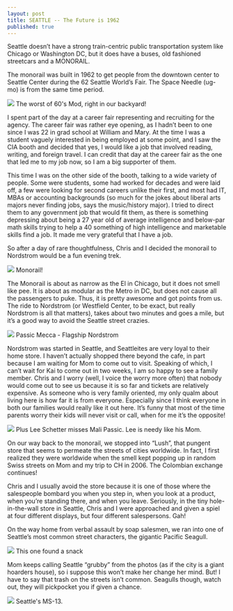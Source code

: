 ```yaml
---
layout: post
title: SEATTLE -- The Future is 1962
published: true
---
```


Seattle doesn’t have a strong train-centric public transportation system like Chicago or Washington DC, but it does have a buses, old fashioned streetcars and a MONORAIL.

The monorail was built in 1962 to get people from the downtown center to Seattle Center during the 62 Seattle World’s Fair. The Space Needle (ug-mo) is from the same time period.

![](https://s3.amazonaws.com/orcatown/p1000204.jpg)
The worst of 60's Mod, right in our backyard!

I spent part of the day at a career fair representing and recruiting for the agency. The career fair was rather eye opening, as I hadn’t been to one since I was 22 in grad school at William and Mary. At the time I was a student vaguely interested in being employed at some point, and I saw the CIA booth and decided that yes, I would like a job that involved reading, writing, and foreign travel.   I can credit that day at the career fair as the one that led me to my job now, so I am a big supporter of them.

This time I was on the other side of the booth, talking to a wide variety of people. Some were students, some had worked for decades and were laid off, a few were looking for second careers unlike their first, and most had IT, MBAs or accounting backgrounds (so much for the jokes about liberal arts majors never finding jobs, says the music/history major). I tried to direct them to any government job that would fit them, as there is something depressing about being a 27 year old of average intelligence and below-par math skills trying to help a 40 something of high intelligence and marketable skills find a job.  It made me very grateful that I have a job.

So after a day of rare thoughtfulness, Chris and I decided the monorail to Nordstrom would be a fun evening trek.

![](https://s3.amazonaws.com/orcatown/p1000198.jpg)
Monorail!

The Monorail is about as narrow as the El in Chicago, but it does not smell like pee. It is about as modular as the Metro in DC, but does not cause all the passengers to puke. Thus, it is pretty awesome and got points from us. The ride to Nordstrom (or Westfield Center, to be exact, but really Nordstrom is all that matters), takes about two minutes and goes a mile, but it’s a good way to avoid the Seattle street crazies.

![](https://s3.amazonaws.com/orcatown/p1000201.jpg)
Passic Mecca - Flagship Nordstrom

Nordstrom was started in Seattle, and Seattleites are very loyal to their home store. I haven’t actually shopped there beyond the cafe, in part because I am waiting for Mom to come out to visit. Speaking of which, I can’t wait for Kai to come out in two weeks, I am so happy to see a family member. Chris and I worry (well, I voice the worry more often) that nobody would come out to see us because it is so far and tickets are relatively expensive.  As someone who is very family oriented, my only qualm about living here is how far it is from everyone.  Especially since I think everyone in both our families would really like it out here. It’s funny that most of the time parents worry their kids will never visit or call, when for me it’s the opposite!

![](https://s3.amazonaws.com/orcatown/p1000048.jpg)
Plus Lee Schetter misses Mali Passic. Lee is needy like his Mom.

On our way back to the monorail, we stopped into “Lush”, that pungent store that seems to permeate the streets of cities worldwide. In fact, I first realized they were worldwide when the smell kept popping up in random Swiss streets on Mom and my trip to CH in 2006.  The Colombian exchange continues!

Chris and I usually avoid the store because it is one of those where the salespeople bombard you when you step in, when you look at a product, when you’re standing there, and when you leave. Seriously, in the tiny hole-in-the-wall store in Seattle, Chris and I were approached and given a spiel at four different displays, but four different salespersons. Gah!

On the way home from verbal assault by soap salesmen, we ran into one of Seattle’s most common street characters, the gigantic Pacific Seagull.

![](https://s3.amazonaws.com/orcatown/p1000206.jpg)
This one found a snack

Mom keeps calling Seattle “grubby” from the photos (as if the city is a giant hoarders house), so i suppose this won’t make her change her mind. But! I have to say that trash on the streets isn’t common. Seagulls though, watch out, they will pickpocket you if given a chance.

![](https://s3.amazonaws.com/orcatown/p1000205.jpg)
Seattle's MS-13.
